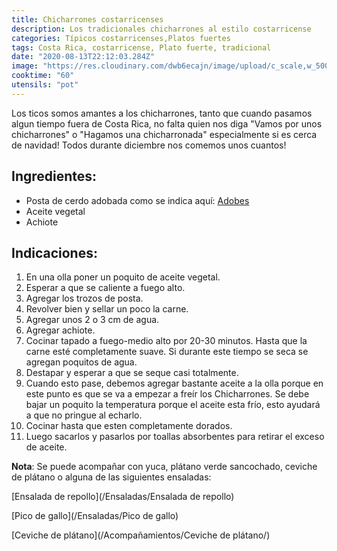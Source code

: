 ```yaml
---
title: Chicharrones costarricenses
description: Los tradicionales chicharrones al estilo costarricense
categories: Típicos costarricenses,Platos fuertes
tags: Costa Rica, costarricense, Plato fuerte, tradicional
date: "2020-08-13T22:12:03.284Z"
image: "https://res.cloudinary.com/dwb6ecajn/image/upload/c_scale,w_500/v1600064759/cocinaQ/Chicharrones%20costarricenses/Chicharrones-main_o9uc47.jpg"
cooktime: "60"
utensils: "pot"
---
```

Los ticos somos amantes a los chicharrones, tanto que cuando pasamos algun tiempo fuera de Costa Rica, no falta quien nos diga "Vamos por unos chicharrones" o "Hagamos una chicharronada" especialmente si es cerca de navidad! Todos durante diciembre nos comemos unos cuantos!

## Ingredientes:

- Posta de cerdo adobada como se indica aquí: [Adobes](/Adobes/#posta)
- Aceite vegetal
- Achiote

## Indicaciones:

1. En una olla poner un poquito de aceite vegetal.
2. Esperar a que se caliente a fuego alto.
3. Agregar los trozos de posta.
4. Revolver bien y sellar un poco la carne.
5. Agregar unos 2 o 3 cm de agua.
6. Agregar achiote.
7. Cocinar tapado a fuego-medio alto por 20-30 minutos. Hasta que la carne esté completamente suave. Si durante este tiempo se seca se agregan poquitos de agua.
8. Destapar y esperar a que se seque casi totalmente.
9. Cuando esto pase, debemos agregar bastante aceite a la olla porque en este punto es que se va a empezar a freír los Chicharrones. Se debe bajar un poquito la temperatura porque el aceite esta frío, esto ayudará a que no pringue al echarlo.
10. Cocinar hasta que esten completamente dorados.
11. Luego sacarlos y pasarlos por toallas absorbentes para retirar el exceso de aceite.

**Nota**: Se puede acompañar con yuca, plátano verde sancochado, ceviche de plátano o alguna de las siguientes ensaladas:

[Ensalada de repollo](/Ensaladas/Ensalada de repollo)

[Pico de gallo](/Ensaladas/Pico de gallo)

[Ceviche de plátano](/Acompañamientos/Ceviche de plátano/)

